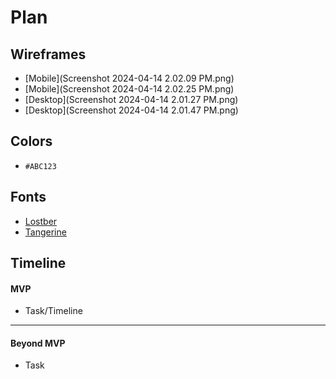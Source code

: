 # Plan

## Wireframes
* [Mobile](Screenshot 2024-04-14 2.02.09 PM.png)
* [Mobile](Screenshot 2024-04-14 2.02.25 PM.png)
* [Desktop](Screenshot 2024-04-14 2.01.27 PM.png)
* [Desktop](Screenshot 2024-04-14 2.01.47 PM.png)

## Colors
* `#ABC123`

## Fonts
* [Lostber](https://fonts.google.com/selection/embed)
* [Tangerine](https://fonts.google.com/specimen/Tangerine)

## Timeline

#### MVP

* Task/Timeline

---

#### Beyond MVP

* Task

